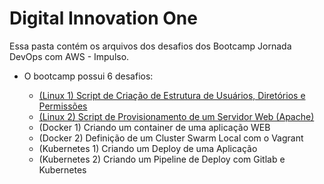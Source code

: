 # Digital Innovation One


Essa pasta contém os arquivos dos desafios dos Bootcamp Jornada DevOps com AWS - Impulso.

* O bootcamp possui 6 desafios:

  - [(Linux 1) Script de Criação de Estrutura de Usuários, Diretórios e Permissões](Linux-1)
  - [(Linux 2) Script de Provisionamento de um Servidor Web (Apache)](Linux-2)
  - (Docker 1) Criando um container de uma aplicação WEB
  - (Docker 2) Definição de um Cluster Swarm Local com o Vagrant
  - (Kubernetes 1) Criando um Deploy de uma Aplicação
  - (Kubernetes 2) Criando um Pipeline de Deploy com Gitlab e Kubernetes